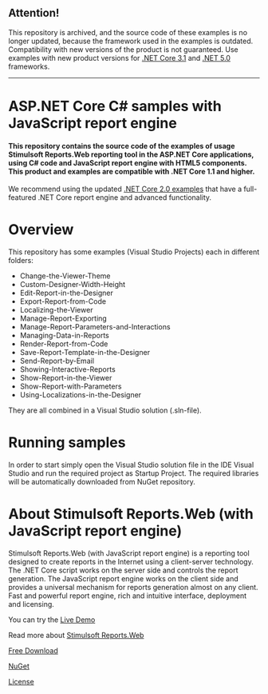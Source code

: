 ## Attention!

This repository is archived, and the source code of these examples is no longer updated, because the framework used in the examples is outdated. Compatibility with new versions of the product is not guaranteed. Use examples with new product versions for [.NET Core 3.1](https://github.com/stimulsoft/Samples-NET.Core-3.1-MVC-CSharp) and [.NET 5.0](https://github.com/stimulsoft/Samples-NET-5.0-MVC-CSharp) frameworks.

---

# ASP.NET Core C# samples with JavaScript report engine

#### This repository contains the source code of the examples of usage Stimulsoft Reports.Web reporting tool in the ASP.NET Core applications, using C# code and JavaScript report engine with HTML5 components. This product and examples are compatible with .NET Core 1.1 and higher.

We recommend using the updated [.NET Core 2.0 examples](https://github.com/stimulsoft/Samples-NET.Core-MVC-CSharp) that have a full-featured .NET Core report engine and advanced functionality.

# Overview
This repository has some examples (Visual Studio Projects) each in different folders:
* Change-the-Viewer-Theme
* Custom-Designer-Width-Height
* Edit-Report-in-the-Designer
* Export-Report-from-Code
* Localizing-the-Viewer
* Manage-Report-Exporting
* Manage-Report-Parameters-and-Interactions
* Managing-Data-in-Reports
* Render-Report-from-Code
* Save-Report-Template-in-the-Designer
* Send-Report-by-Email
* Showing-Interactive-Reports
* Show-Report-in-the-Viewer
* Show-Report-with-Parameters
* Using-Localizations-in-the-Designer

They are all combined in a Visual Studio solution (.sln-file).

# Running samples
In order to start simply open the Visual Studio solution file in the IDE Visual Studio and run the required project as Startup Project. The required libraries will be automatically downloaded from NuGet repository.

# About Stimulsoft Reports.Web (with JavaScript report engine)
Stimulsoft Reports.Web (with JavaScript report engine) is a reporting tool designed to create reports in the Internet using a client-server technology. The .NET Core script works on the server side and controls the report generation. The JavaScript report engine works on the client side and provides a universal mechanism for reports generation almost on any client. Fast and powerful report engine, rich and intuitive interface, deployment and licensing.

You can try the [Live Demo](http://demo.stimulsoft.com/#Js)

Read more about [Stimulsoft Reports.Web](https://www.stimulsoft.com/en/products/reports-web)

[Free Download](https://www.stimulsoft.com/en/downloads)

[NuGet](https://www.nuget.org/packages/Stimulsoft.Reports.NetCore)

[License](LICENSE.md)
